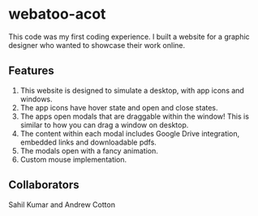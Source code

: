 # webatoo-acot
This code was my first coding experience. I built a website for a graphic designer who wanted to showcase their work online.

## Features
1. This website is designed to simulate a desktop, with app icons and windows.
2. The app icons have hover state and open and close states.
3. The apps open modals that are draggable within the window! This is similar to how you can drag a window on desktop.
4. The content within each modal includes Google Drive integration, embedded links and downloadable pdfs.
5. The modals open with a fancy animation.
6. Custom mouse implementation.

## Collaborators
Sahil Kumar and Andrew Cotton
